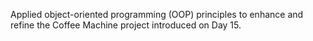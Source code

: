 Applied object-oriented programming (OOP) principles to enhance and refine the Coffee Machine project introduced on Day 15.
